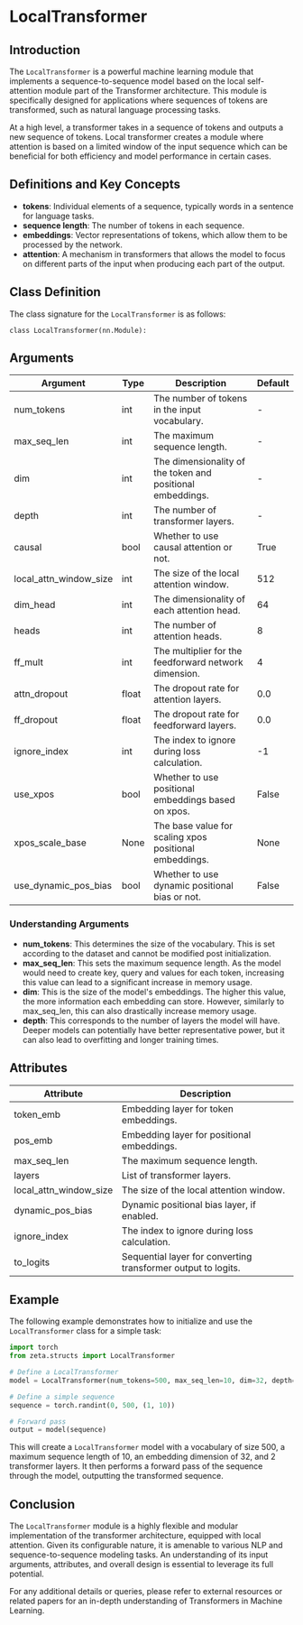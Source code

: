 # LocalTransformer

## Introduction

The `LocalTransformer` is a powerful machine learning module that implements a sequence-to-sequence model based on the local self-attention module part of the Transformer architecture. This module is specifically designed for applications where sequences of tokens are transformed, such as natural language processing tasks. 

At a high level, a transformer takes in a sequence of tokens and outputs a new sequence of tokens. Local transformer creates a module where attention is based on a limited window of the input sequence which can be beneficial for both efficiency and model performance in certain cases.

## Definitions and Key Concepts

- **tokens**: Individual elements of a sequence, typically words in a sentence for language tasks.
- **sequence length**: The number of tokens in each sequence.
- **embeddings**: Vector representations of tokens, which allow them to be processed by the network.
- **attention**: A mechanism in transformers that allows the model to focus on different parts of the input when producing each part of the output. 

## Class Definition

The class signature for the `LocalTransformer` is as follows:

```
class LocalTransformer(nn.Module):
```

## Arguments

| Argument | Type | Description | Default |
| --- | --- | --- | --- |
| num_tokens | int | The number of tokens in the input vocabulary. | - |
| max_seq_len | int | The maximum sequence length. | - |
| dim | int | The dimensionality of the token and positional embeddings. | - |
| depth | int | The number of transformer layers. | - |
| causal | bool | Whether to use causal attention or not. | True |
| local_attn_window_size | int | The size of the local attention window. | 512 |
| dim_head | int | The dimensionality of each attention head. | 64 |
| heads | int | The number of attention heads. | 8 |
| ff_mult | int | The multiplier for the feedforward network dimension. | 4 |
| attn_dropout | float | The dropout rate for attention layers. | 0.0 |
| ff_dropout | float | The dropout rate for feedforward layers. | 0.0 |
| ignore_index | int | The index to ignore during loss calculation. | -1 |
| use_xpos | bool | Whether to use positional embeddings based on xpos. | False |
| xpos_scale_base | None | The base value for scaling xpos positional embeddings. | None |
| use_dynamic_pos_bias | bool | Whether to use dynamic positional bias or not. | False |


### Understanding Arguments
    
- **num_tokens**: This determines the size of the vocabulary. This is set according to the dataset and cannot be modified post initialization.
- **max_seq_len**: This sets the maximum sequence length. As the model would need to create key, query and values for each token, increasing this value can lead to a significant increase in memory usage.
- **dim**: This is the size of the model's embeddings. The higher this value, the more information each embedding can store. However, similarly to max_seq_len, this can also drastically increase memory usage. 
- **depth**: This corresponds to the number of layers the model will have. Deeper models can potentially have better representative power, but it can also lead to overfitting and longer training times.

## Attributes

| Attribute | Description |
| --- | --- |
| token_emb | Embedding layer for token embeddings. |
| pos_emb | Embedding layer for positional embeddings. |
| max_seq_len | The maximum sequence length. |
| layers | List of transformer layers. |
| local_attn_window_size | The size of the local attention window. |
| dynamic_pos_bias | Dynamic positional bias layer, if enabled. |
| ignore_index | The index to ignore during loss calculation. |
| to_logits | Sequential layer for converting transformer output to logits. |

## Example

The following example demonstrates how to initialize and use the `LocalTransformer` class for a simple task:

```python
import torch
from zeta.structs import LocalTransformer

# Define a LocalTransformer
model = LocalTransformer(num_tokens=500, max_seq_len=10, dim=32, depth=2)

# Define a simple sequence
sequence = torch.randint(0, 500, (1, 10))

# Forward pass
output = model(sequence)

```

This will create a `LocalTransformer` model with a vocabulary of size 500, a maximum sequence length of 10, an embedding dimension of 32, and 2 transformer layers. It then performs a forward pass of the sequence through the model, outputting the transformed sequence.

## Conclusion

The `LocalTransformer` module is a highly flexible and modular implementation of the transformer architecture, equipped with local attention. Given its configurable nature, it is amenable to various NLP and sequence-to-sequence modeling tasks. An understanding of its input arguments, attributes, and overall design is essential to leverage its full potential. 

For any additional details or queries, please refer to external resources or related papers for an in-depth understanding of Transformers in Machine Learning.
